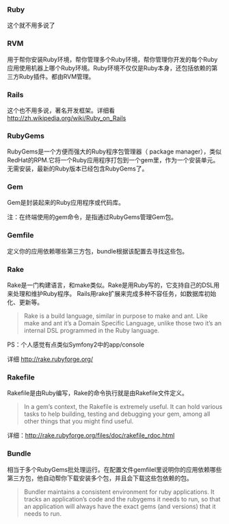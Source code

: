 ### Ruby
这个就不用多说了

### RVM
用于帮你安装Ruby环境，帮你管理多个Ruby环境，帮你管理你开发的每个Ruby应用使用机器上哪个Ruby环境。Ruby环境不仅仅是Ruby本身，还包括依赖的第三方Ruby插件。都由RVM管理。

### Rails
这个也不用多说，著名开发框架。详细看 http://zh.wikipedia.org/wiki/Ruby_on_Rails

### RubyGems
RubyGems是一个方便而强大的Ruby程序包管理器（ package manager），类似RedHat的RPM.它将一个Ruby应用程序打包到一个gem里，作为一个安装单元。无需安装，最新的Ruby版本已经包含RubyGems了。

### Gem
Gem是封装起来的Ruby应用程序或代码库。

注：在终端使用的gem命令，是指通过RubyGems管理Gem包。

### Gemfile
定义你的应用依赖哪些第三方包，bundle根据该配置去寻找这些包。

### Rake
Rake是一门构建语言，和make类似。Rake是用Ruby写的，它支持自己的DSL用来处理和维护Ruby程序。 Rails用rake扩展来完成多种不容任务，如数据库初始化、更新等。
>Rake is a build language, similar in purpose to make and ant. Like make and ant it’s a Domain Specific Language, unlike those two it’s an internal DSL programmed in the Ruby language.

PS：个人感觉有点类似Symfony2中的app/console

详细 http://rake.rubyforge.org/

### Rakefile
Rakefile是由Ruby编写，Rake的命令执行就是由Rakefile文件定义。
> In a gem’s context, the Rakefile is extremely useful. It can hold various tasks to help building, testing and debugging your gem, among all other things that you might find useful.

详细：http://rake.rubyforge.org/files/doc/rakefile_rdoc.html

### Bundle
相当于多个RubyGems批处理运行。在配置文件gemfilel里说明你的应用依赖哪些第三方包，他自动帮你下载安装多个包，并且会下载这些包依赖的包。
> Bundler maintains a consistent environment for ruby applications. It tracks an application’s code and the rubygems it needs to run, so that an application will always have the exact gems (and versions) that it needs to run.
